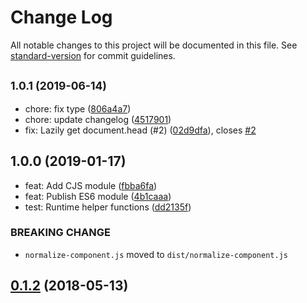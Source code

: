# Change Log

All notable changes to this project will be documented in this file. See [standard-version](https://github.com/conventional-changelog/standard-version) for commit guidelines.

<a name="1.0.1"></a>
## <small>1.0.1 (2019-06-14)</small>

* chore: fix type ([806a4a7](https://github.com/znck/vue-runtime-helpers/commit/806a4a7))
* chore: update changelog ([4517901](https://github.com/znck/vue-runtime-helpers/commit/4517901))
* fix: Lazily get document.head (#2) ([02d9dfa](https://github.com/znck/vue-runtime-helpers/commit/02d9dfa)), closes [#2](https://github.com/znck/vue-runtime-helpers/issues/2)



<a name="1.0.0"></a>
## 1.0.0 (2019-01-17)

* feat: Add CJS module ([fbba6fa](https://github.com/znck/vue-runtime-helpers/commit/fbba6fa))
* feat: Publish ES6 module ([4b1caaa](https://github.com/znck/vue-runtime-helpers/commit/4b1caaa))
* test: Runtime helper functions ([dd2135f](https://github.com/znck/vue-runtime-helpers/commit/dd2135f))


### BREAKING CHANGE

* `normalize-component.js` moved to `dist/normalize-component.js`


<a name="0.1.2"></a>
## [0.1.2](https://github.com/znck/vue-runtime-helpers/compare/v0.1.1...v0.1.2) (2018-05-13)
